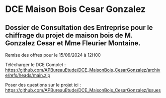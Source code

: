 # DCE Maison Bois Cesar Gonzalez
## Dossier de Consultation des Entreprise pour le chiffrage du projet de maison bois de M. Gonzalez Cesar et Mme Fleurier Montaine.

Remise des offres pour le 15/06/2024 à 12H00

Télécharger le DCE Complet : https://github.com/APBureauEtude/DCE_MaisonBois_CesarGonzalez/archive/refs/heads/main.zip

Poser des questions sur le projet ici : https://github.com/APBureauEtude/DCE_MaisonBois_CesarGonzalez/issues
